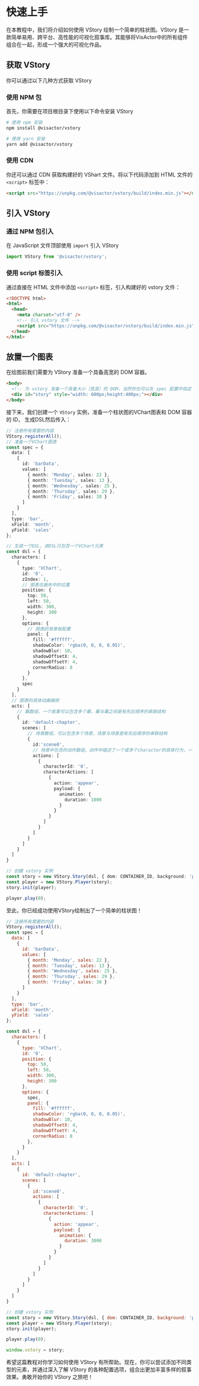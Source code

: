 # 快速上手

在本教程中，我们将介绍如何使用 VStory 绘制一个简单的柱状图。VStory 是一款简单易用、跨平台、高性能的可视化叙事库。其能够将VisActor中的所有组件组合在一起，形成一个强大的可视化作品。

## 获取 VStory

你可以通过以下几种方式获取 VStory

### 使用 NPM 包

首先，你需要在项目根目录下使用以下命令安装 VStory

```sh
# 使用 npm 安装
npm install @visactor/vstory

# 使用 yarn 安装
yarn add @visactor/vstory
```

### 使用 CDN

你还可以通过 CDN 获取构建好的 VShart 文件。将以下代码添加到 HTML 文件的 `<script>` 标签中：

```html
<script src="https://unpkg.com/@visactor/vstory/build/index.min.js"></script>
```

## 引入 VStory

### 通过 NPM 包引入

在 JavaScript 文件顶部使用 `import` 引入 VStory

```js
import VStory from '@visactor/vstory';
```

### 使用 script 标签引入

通过直接在 HTML 文件中添加 `<script>` 标签，引入构建好的 vstory 文件：

```html
<!DOCTYPE html>
<html>
  <head>
    <meta charset="utf-8" />
    <!-- 引入 vstory 文件 -->
    <script src="https://unpkg.com/@visactor/vstory/build/index.min.js"></script>
  </head>
</html>
```

## 放置一个图表

在绘图前我们需要为 VStory 准备一个具备高宽的 DOM 容器。

```html
<body>
  <!-- 为 vstory 准备一个具备大小（宽高）的 DOM，当然你也可以在 spec 配置中指定 -->
  <div id="story" style="width: 600px;height:400px;"></div>
</body>
```

接下来，我们创建一个 `VStory` 实例，准备一个柱状图的VChart图表和 DOM 容器的 ID， 生成DSL然后传入：

```ts
// 注册所有需要的内容
VStory.registerAll();
// 准备一个VChart图表
const spec = {
  data: [
    {
      id: 'barData',
      values: [
        { month: 'Monday', sales: 22 },
        { month: 'Tuesday', sales: 13 },
        { month: 'Wednesday', sales: 25 },
        { month: 'Thursday', sales: 29 },
        { month: 'Friday', sales: 38 }
      ]
    }
  ],
  type: 'bar',
  xField: 'month',
  yField: 'sales'
};

// 生成一个DSL，该DSL只包含一个VChart元素
const dsl = {
  characters: [
    {
      type: 'VChart',
      id: '0',
      zIndex: 1,
      // 图表在画布中的位置
      position: {
        top: 50,
        left: 50,
        width: 300,
        height: 300
      },
      options: {
        // 图表的背景板配置
        panel: {
          fill: '#ffffff',
          shadowColor: 'rgba(0, 0, 0, 0.05)',
          shadowBlur: 10,
          shadowOffsetX: 4,
          shadowOffsetY: 4,
          cornerRadius: 8
        }
      },
      spec
    }
  ],
  // 图表的具体动画编排
  acts: [
    // 幕数组，一个故事可以包含多个幕，幕与幕之间是有先后顺序的串联结构
    {
      id: 'default-chapter',
      scenes: [
        // 场景数组，可以包含多个场景，场景与场景是有先后顺序的串联结构
        {
          id:'scene0',
          // 场景中包含的动作数组，动作中描述了一个或多个character的具体行为，一个场景中可以包含多个动作，动作之间是并行执行的
          actions: [
            {
              characterId: '0',
              characterActions: [
                {
                  action: 'appear',
                  payload: {
                    animation: {
                      duration: 1000
                    }
                  }
                }
              ]
            }
          ]
        }
      ]
    }
  ]
}

// 创建 vstory 实例
const story = new VStory.Story(dsl, { dom: CONTAINER_ID, background: 'pink' });
const player = new VStory.Player(story);
story.init(player);

player.play(0);
```

至此，你已经成功使用VStory绘制出了一个简单的柱状图！

```javascript livedemo
// 注册所有需要的内容
VStory.registerAll();
const spec = {
  data: [
    {
      id: 'barData',
      values: [
        { month: 'Monday', sales: 22 },
        { month: 'Tuesday', sales: 13 },
        { month: 'Wednesday', sales: 25 },
        { month: 'Thursday', sales: 29 },
        { month: 'Friday', sales: 38 }
      ]
    }
  ],
  type: 'bar',
  xField: 'month',
  yField: 'sales'
};

const dsl = {
  characters: [
    {
      type: 'VChart',
      id: '0',
      position: {
        top: 50,
        left: 50,
        width: 300,
        height: 300
      },
      options: {
        spec,
        panel: {
          fill: '#ffffff',
          shadowColor: 'rgba(0, 0, 0, 0.05)',
          shadowBlur: 10,
          shadowOffsetX: 4,
          shadowOffsetY: 4,
          cornerRadius: 8
        },
      }
    }
  ],
  acts: [
    {
      id: 'default-chapter',
      scenes: [
        {
          id:'scene0',
          actions: [
            {
              characterId: '0',
              characterActions: [
                {
                  action: 'appear',
                  payload: {
                    animation: {
                      duration: 3000
                    }
                  }
                }
              ]
            }
          ]
        }
      ]
    }
  ]
}

// 创建 vstory 实例
const story = new VStory.Story(dsl, { dom: CONTAINER_ID, background: 'pink' });
const player = new VStory.Player(story);
story.init(player);

player.play(0);

window.vstory = story;
```

希望这篇教程对你学习如何使用 VStory 有所帮助。现在，你可以尝试添加不同类型的元素，并通过深入了解 VStory 的各种配置选项，组合出更加丰富多样的叙事效果。勇敢开始你的 VStory 之旅吧！
